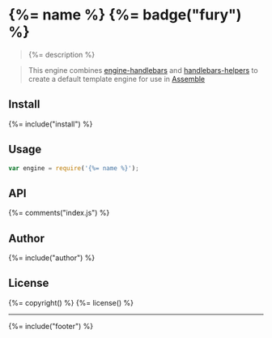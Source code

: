 # {%= name %} {%= badge("fury") %}

> {%= description %}

> This engine combines [engine-handlebars] and [handlebars-helpers] to create a default template
engine for use in [Assemble]

## Install
{%= include("install") %}

## Usage

```js
var engine = require('{%= name %}');
```

## API
{%= comments("index.js") %}

## Author
{%= include("author") %}

## License
{%= copyright() %}
{%= license() %}

***

{%= include("footer") %}


[delims]: https://github.com/jonschlinkert/delims "template delimiters"
[engine-handlebars]: https://github.com/jonschlinkert/engine-handlebars
[handlebars-helpers]: https://github.com/assemble/handlebars-helpers
[Assemble]: http://assemble.io